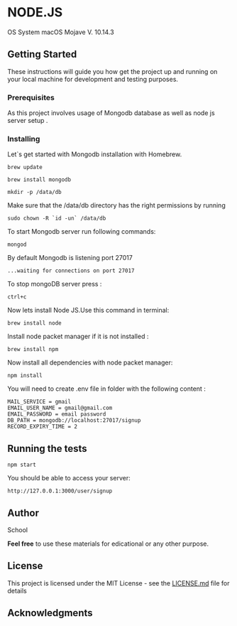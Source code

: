 # NODE.JS


OS System macOS Mojave V. 10.14.3

## Getting Started

These instructions will guide you how get the project up and running on your local machine for development and testing purposes.

### Prerequisites

As this project involves usage of Mongodb database as well as node js server setup .

### Installing

Let`s get started with Mongodb installation with Homebrew.

```
brew update 

brew install mongodb

mkdir -p /data/db
```

Make sure that the /data/db directory has the right permissions by running

```
sudo chown -R `id -un` /data/db
```

To start Mongodb server run following commands:

```
mongod
```


By default Mongodb is listening port 27017 

```
...waiting for connections on port 27017
```

To stop mongoDB server press :

```
ctrl+c
```


Now lets install Node JS.Use this command in terminal:

```
brew install node
```

Install node packet manager if it is not installed :

```
brew install npm

```

Now install all dependencies with node packet manager:

```
npm install
```

You will need to create .env file in folder with the following content :

```
MAIL_SERVICE = gmail
EMAIL_USER_NAME = gmail@gmail.com
EMAIL_PASSWORD = email password
DB_PATH = mongodb://localhost:27017/signup
RECORD_EXPIRY_TIME = 2
```

## Running the tests


```
npm start
```

You should be able to access your server:

```
http://127.0.0.1:3000/user/signup
```

## Author 

School 

**Feel free** to use these materials for edicational or any other purpose. 



## License

This project is licensed under the MIT License - see the [LICENSE.md](LICENSE.md) file for details

## Acknowledgments

